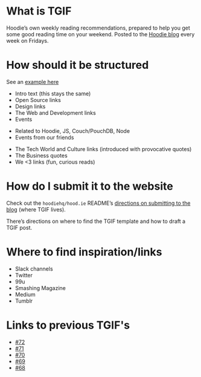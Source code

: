 # What is TGIF
Hoodie’s own weekly reading recommendations, prepared to help you get some good reading time on your weekend. Posted to the [Hoodie blog](http://hood.ie/blog/) every week on Fridays.

# How should it be structured

See an [example here](http://hood.ie/blog/golden-robots-tgif-72.html)

+ Intro text (this stays the same)
+ Open Source links
+ Design links
+ The Web and Development links
+ Events
 - Related to Hoodie, JS, Couch/PouchDB, Node
 - Events from our friends
+ The Tech World and Culture links (introduced with provocative quotes)
+ The Business quotes
+ We <3 links (fun, curious reads)


# How do I submit it to the website
Check out the `hoodiehq/hood.ie` README’s [directions on submitting to the blog](https://github.com/hoodiehq/hood.ie#blog) (where TGIF lives).  
  
There’s directions on where to find the TGIF template and how to draft a TGIF post.

# Where to find inspiration/links

+ Slack channels
+ Twitter
+ 99u
+ Smashing Magazine
+ Medium
+ Tumblr

# Links to previous TGIF's

+ [#72](http://hood.ie/blog/golden-robots-tgif-72.html)
+ [#71](http://hood.ie/blog/proud-toucan-tgif-71.html)
+ [#70](http://hood.ie/blog/captain-container-tgif-70.html)
+ [#69](http://hood.ie/blog/introverted-balloon-animals-tgif-69.html)
+ [#68](http://hood.ie/blog/unbossing-mario-tgif-68.html)

